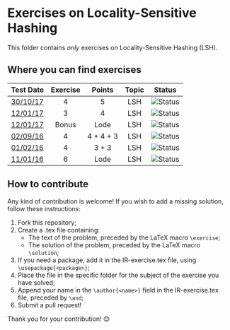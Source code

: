 # Exercises on Locality-Sensitive Hashing #

This folder contains *only* exercises on Locality-Sensitive Hashing (LSH).

## Where you can find exercises ##

| Test Date                                                                                                  | Exercise | Points    | Topic              | Status                                                                             |
|:----------------------------------------------------------------------------------------------------------:|:--------:|:---------:|:------------------:|:----------------------------------------------------------------------------------:|
| [30/10/17](http://didawiki.di.unipi.it/lib/exe/fetch.php/magistraleinformatica/ir/ir17/ir171030.docx)      |     4    |     5     | LSH                | ![Status](https://img.shields.io/badge/Status-Unsolved-red.svg)                    |
| [12/01/17](http://didawiki.di.unipi.it/lib/exe/fetch.php/magistraleinformatica/ir/ir16/ir170112.docx)      |     3    |     4     | LSH                | ![Status](https://img.shields.io/badge/Status-Unsolved-red.svg)                    |
| [12/01/17](http://didawiki.di.unipi.it/lib/exe/fetch.php/magistraleinformatica/ir/ir16/ir170112.docx)      |   Bonus  |    Lode   | LSH                | ![Status](https://img.shields.io/badge/Status-Unsolved-red.svg)                    |
| [02/09/16](http://didawiki.di.unipi.it/lib/exe/fetch.php/magistraleinformatica/ir/ir15/ir160902.docx)      |     4    | 4 + 4 + 3 | LSH                | ![Status](https://img.shields.io/badge/Status-To%20be%20reviewed-yellow.svg)       |
| [01/02/16](http://didawiki.di.unipi.it/lib/exe/fetch.php/magistraleinformatica/ir/ir15/ir160201.docx)      |     4    |   3 + 3   | LSH                | ![Status](https://img.shields.io/badge/Status-Unsolved-red.svg)                    |
| [11/01/16](http://didawiki.di.unipi.it/lib/exe/fetch.php/magistraleinformatica/ir/ir15/ir160111.docx)      |     6    |    Lode   | LSH                | ![Status](https://img.shields.io/badge/Status-Unsolved-red.svg)                    |

## How to contribute ##

Any kind of contribution is welcome! If you wish to add a missing solution,
follow these instructions:

  1. Fork this repository;
  2. Create a .tex file containing:
      - The text of the problem, preceded by the LaTeX macro `\exercise`;
      - The solution of the problem, preceded by the LaTeX macro `\solution`;
  3. If you need a package, add it in the IR-exercise.tex file, using
  `\usepackage{<package>}`;
  4. Place the file in the specific folder for the subject of the exercise you
  have solved;
  5. Append your name in the `\author{<name>}` field in the IR-exercise.tex
  file, preceded by `\and`;
  6. Submit a pull request!

Thank you for your contribution! :blush:

